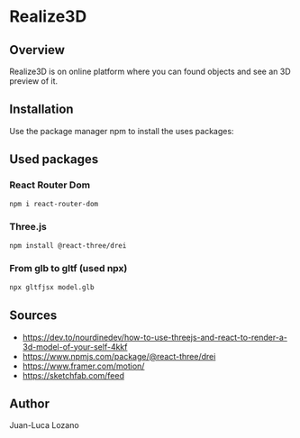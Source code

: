 # Realize3D

## Overview

Realize3D is on online platform where you can found objects and see an 3D preview of it. 

## Installation

Use the package manager npm to install the uses packages:

## Used packages

### React Router Dom
```bash
npm i react-router-dom
```
### Three.js
```bash
npm install @react-three/drei
```

### From glb to gltf (used npx)
```bash
npx gltfjsx model.glb
```

## Sources
- https://dev.to/nourdinedev/how-to-use-threejs-and-react-to-render-a-3d-model-of-your-self-4kkf
- https://www.npmjs.com/package/@react-three/drei
- https://www.framer.com/motion/
- https://sketchfab.com/feed

## Author
Juan-Luca Lozano

